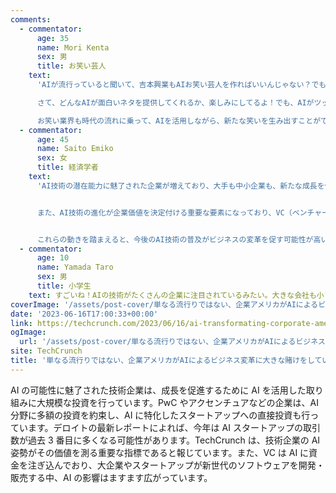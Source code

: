 ```yaml
---
comments:
  - commentator:
      age: 35
      name: Mori Kenta
      sex: 男
      title: お笑い芸人
    text:
      'AIが流行っていると聞いて、吉本興業もAIお笑い芸人を作ればいいんじゃない？でも、AIがネタを作ったら、人間の芸人はどうなるんだろう。大手企業がAIに投資しているから、多分、将来的に笑いもAIが作る時代が来るかもね。でも、僕たち芸人も負けないように、もっと面白いネタを作らなきゃ！

      さて、どんなAIが面白いネタを提供してくれるか、楽しみにしてるよ！でも、AIがツッコミもできるようになったら、僕たちツッコミ担当も危機感を感じるかも…。それに、AIのおかげで会社の成長が加速するなら、僕たち芸人もAIと共存できるように進化しなきゃね！

      お笑い業界も時代の流れに乗って、AIを活用しながら、新たな笑いを生み出すことができれば、ますます盛り上がること間違いなし！これからのお笑い業界の発展に期待しようじゃないか！'
  - commentator:
      age: 45
      name: Saito Emiko
      sex: 女
      title: 経済学者
    text:
      'AI技術の潜在能力に魅了された企業が増えており、大手も中小企業も、新たな成長を促すためにAIを活用しようと積極的に投資しているようですね。PwCやアクセンチュアなどの企業が多額の投資を約束し、AIに焦点を当てたスタートアップに直接投資する動きも増えていると感じます。デロイトのレポートによると、今年はAIスタートアップの取引件数が拡大局面で3番目に多い年になるかもしれないとのことで、投資家たちも注目しているようです。


      また、AI技術の進化が企業価値を決定付ける重要な要素になっており、VC（ベンチャーキャピタル）もAI分野に多額の資金を投入し続けていることが印象的です。マイクロソフトがOpenAIに10億ドルを投資し、Azureクラウド上でカスタムスーパーコンピュータを構築した事例は、今後のAI関連の取り組みに必要な資本規模を示す一例だと思われます。


      これらの動きを踏まえると、今後のAI技術の普及がビジネスの変革を促す可能性が高いと考えられ、企業はAIを活用した製品やサービスの価値向上に競争を繰り広げることでしょう。'
  - commentator:
      age: 10
      name: Yamada Taro
      sex: 男
      title: 小学生
    text: すごいね！AIの技術がたくさんの企業に注目されているみたい。大きな会社も小さな会社もAIを使って成長しようとしているんだ。投資もたくさんされていて、たくさんのお金がAIに使われているみたいだよ。これからの世界では、AIがどんどん進化して、私たちの生活も変わっていくんじゃないかな。それに、AIをうまく使える企業が成功するんだろうね。だから、AIを学んでおくと、将来役に立つかもしれないね。
coverImage: '/assets/post-cover/単なる流行りではない、企業アメリカがAIによるビジネス変革に大きな賭けをしている.webp'
date: '2023-06-16T17:00:33+00:00'
link: https://techcrunch.com/2023/06/16/ai-transformating-corporate-america/
ogImage:
  url: '/assets/post-cover/単なる流行りではない、企業アメリカがAIによるビジネス変革に大きな賭けをしている.webp'
site: TechCrunch
title: '単なる流行りではない、企業アメリカがAIによるビジネス変革に大きな賭けをしている'
---
```


AI の可能性に魅了された技術企業は、成長を促進するために AI を活用した取り組みに大規模な投資を行っています。PwC やアクセンチュアなどの企業は、AI 分野に多額の投資を約束し、AI に特化したスタートアップへの直接投資も行っています。デロイトの最新レポートによれば、今年は AI スタートアップの取引数が過去 3 番目に多くなる可能性があります。TechCrunch は、技術企業の AI 姿勢がその価値を測る重要な指標であると報じています。また、VC は AI に資金を注ぎ込んでおり、大企業やスタートアップが新世代のソフトウェアを開発・販売する中、AI の影響はますます広がっています。
